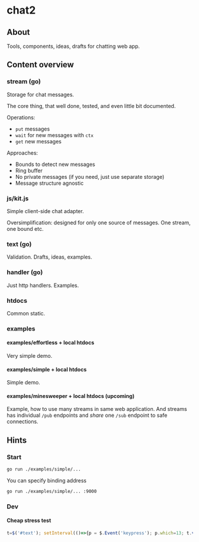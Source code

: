 # chat2

## About

Tools, components, ideas, drafts for chatting web app.

## Content overview

### stream (go)

Storage for chat messages.

The core thing, that well done, tested, and even little bit documented.

Operations:

- `put` messages
- `wait` for new messages with `ctx`
- `get` new messages

Approaches:

- Bounds to detect new messages
- Ring buffer
- No private messages (if you need, just use separate storage)
- Message structure agnostic

### js/kit.js

Simple client-side chat adapter.

Oversimplification: designed for only one source of messages. One stream, one bound etc.

### text (go)

Validation. Drafts, ideas, examples.

### handler (go)

Just http handlers. Examples.

### htdocs

Common static.

### examples

#### examples/effortless + local htdocs

Very simple demo.

#### examples/simple + local htdocs

Simple demo.

#### examples/minesweeper + local htdocs (upcoming)

Example, how to use many streams in same web application.
And streams has individual `/pub` endpoints and *share* one `/sub` endpoint to safe connections.

## Hints

### Start

```sh
go run ./examples/simple/...
```

You can specify binding address

```sh
go run ./examples/simple/... :9000
```

### Dev

#### Cheap stress test

```javascript
t=$('#text'); setInterval(()=>{p = $.Event('keypress'); p.which=13; t.val(Math.random()); t.trigger(p)}, 100)
```

